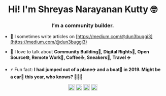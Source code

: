 <h1 align="center">Hi! I'm Shreyas Narayanan Kutty 🤓</h1>
<h3 align="center">I’m a community builder.</h3>

- 📝 I sometimes write articles on [https://medium.com/@dun3buggi3](https://medium.com/@dun3buggi3)

- 💬 I love to talk about **Community Building👥, Digital Rights🔐, Open Source🌐, Remote Work🌴, Coffee☕️, Sneakers👟, Travel ✈️**

- ⚡ Fun fact: **I had jumped out of a plane✈️ and a boat🚤 in 2019. Might be a car🚙 this year, who knows? 🤷🏼‍♂️**

<p align="center">
<a href="https://twitter.com/dun3buggi3" target="blank"><img align="center" src="https://cdn.jsdelivr.net/npm/simple-icons@3.0.1/icons/twitter.svg" alt="dun3buggi3" height="20" width="20" /></a>
<a href="https://linkedin.com/in/shreyasnkutty" target="blank"><img align="center" src="https://cdn.jsdelivr.net/npm/simple-icons@3.0.1/icons/linkedin.svg" alt="shreyasnkutty" height="20" width="20" /></a>
<a href="https://instagram.com/dun3buggi3" target="blank"><img align="center" src="https://cdn.jsdelivr.net/npm/simple-icons@3.0.1/icons/instagram.svg" alt="dun3buggi3" height="20" width="20" /></a>
<a href="https://medium.com/@dun3buggi3" target="blank"><img align="center" src="https://cdn.jsdelivr.net/npm/simple-icons@3.0.1/icons/medium.svg" alt="@dun3buggi3" height="20" width="20" /></a>
</p>
